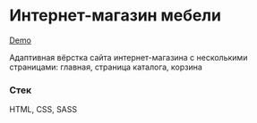 # Интернет-магазин мебели

[Demo](https://ole-leo.github.io/interior-furniture-store/)

Адаптивная вёрстка сайта интернет-магазина с несколькими страницами: главная, страница каталога, корзина

### Стек

HTML, CSS, SASS
